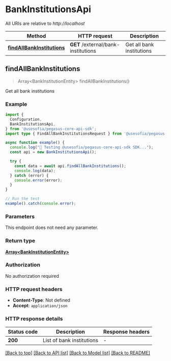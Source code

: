 # BankInstitutionsApi

All URIs are relative to *http://localhost*

| Method | HTTP request | Description |
|------------- | ------------- | -------------|
| [**findAllBankInstitutions**](BankInstitutionsApi.md#findallbankinstitutions) | **GET** /external/bank-institutions | Get all bank institutions |



## findAllBankInstitutions

> Array&lt;BankInstitutionEntity&gt; findAllBankInstitutions()

Get all bank institutions

### Example

```ts
import {
  Configuration,
  BankInstitutionsApi,
} from '@usesofia/pegasus-core-api-sdk';
import type { FindAllBankInstitutionsRequest } from '@usesofia/pegasus-core-api-sdk';

async function example() {
  console.log("🚀 Testing @usesofia/pegasus-core-api-sdk SDK...");
  const api = new BankInstitutionsApi();

  try {
    const data = await api.findAllBankInstitutions();
    console.log(data);
  } catch (error) {
    console.error(error);
  }
}

// Run the test
example().catch(console.error);
```

### Parameters

This endpoint does not need any parameter.

### Return type

[**Array&lt;BankInstitutionEntity&gt;**](BankInstitutionEntity.md)

### Authorization

No authorization required

### HTTP request headers

- **Content-Type**: Not defined
- **Accept**: `application/json`


### HTTP response details
| Status code | Description | Response headers |
|-------------|-------------|------------------|
| **200** | List of bank institutions |  -  |

[[Back to top]](#) [[Back to API list]](../README.md#api-endpoints) [[Back to Model list]](../README.md#models) [[Back to README]](../README.md)

